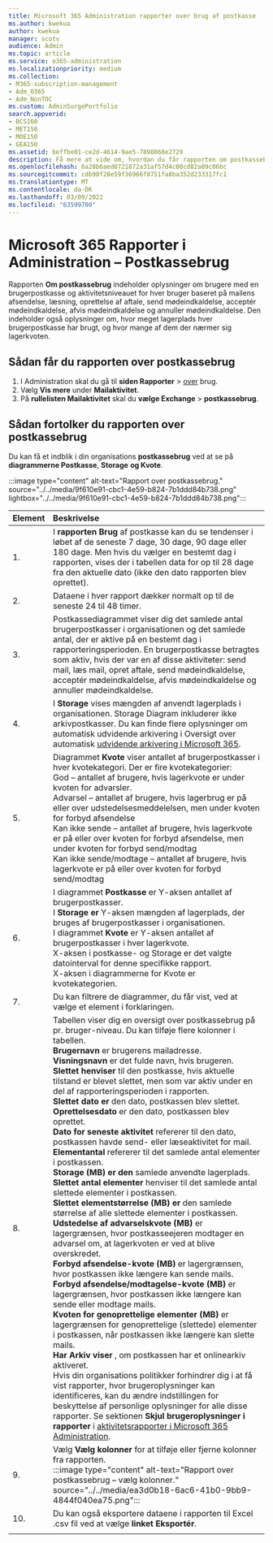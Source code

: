 ```yaml
---
title: Microsoft 365 Administration rapporter over brug af postkasse
ms.author: kwekua
author: kwekua
manager: scotv
audience: Admin
ms.topic: article
ms.service: o365-administration
ms.localizationpriority: medium
ms.collection:
- M365-subscription-management
- Adm_O365
- Adm_NonTOC
ms.custom: AdminSurgePortfolio
search.appverid:
- BCS160
- MET150
- MOE150
- GEA150
ms.assetid: beffbe01-ce2d-4614-9ae5-7898868e2729
description: Få mere at vide om, hvordan du får rapporten om postkassebrug for at kende til aktiviteter for brugere med en brugerpostkasse.
ms.openlocfilehash: 6a28b6aed8721872a31af57d4c00cd82a89c06bc
ms.sourcegitcommit: cdb90f28e59f36966f8751fa8ba352d233317fc1
ms.translationtype: MT
ms.contentlocale: da-DK
ms.lasthandoff: 03/09/2022
ms.locfileid: "63599700"
---
```

# <a name="microsoft-365-reports-in-the-admin-center---mailbox-usage"></a>Microsoft 365 Rapporter i Administration – Postkassebrug

Rapporten **Om postkassebrug** indeholder oplysninger om brugere med en brugerpostkasse og aktivitetsniveauet for hver bruger baseret på mailens afsendelse, læsning, oprettelse af aftale, send mødeindkaldelse, acceptér mødeindkaldelse, afvis mødeindkaldelse og annuller mødeindkaldelse. Den indeholder også oplysninger om, hvor meget lagerplads hver brugerpostkasse har brugt, og hvor mange af dem der nærmer sig lagerkvoten. 
 
## <a name="how-to-get-to-the-mailbox-usage-report"></a>Sådan får du rapporten over postkassebrug

1. I Administration skal du gå til **siden Rapporter** \> <a href="https://go.microsoft.com/fwlink/p/?linkid=2074756" target="_blank">over</a> brug.
2. Vælg **Vis mere** under **Mailaktivitet**. 
3. På **rullelisten Mailaktivitet** skal du **vælge Exchange** \> **postkassebrug**.

## <a name="interpret-the-mailbox-usage-report"></a>Sådan fortolker du rapporten over postkassebrug

Du kan få et indblik i din organisations **postkassebrug** ved at se på **diagrammerne Postkasse**, **Storage** **og Kvote**.
  
:::image type="content" alt-text="Rapport over postkassebrug." source="../../media/9f610e91-cbc1-4e59-b824-7b1ddd84b738.png" lightbox="../../media/9f610e91-cbc1-4e59-b824-7b1ddd84b738.png":::

|Element|Beskrivelse|
|:-----|:-----|
|1.  |I **rapporten Brug** af postkasse kan du se tendenser i løbet af de seneste 7 dage, 30 dage, 90 dage eller 180 dage. Men hvis du vælger en bestemt dag i rapporten, vises der i tabellen data for op til 28 dage fra den aktuelle dato (ikke den dato rapporten blev oprettet). |
|2.  |Dataene i hver rapport dækker normalt op til de seneste 24 til 48 timer. |
|3.  |Postkassediagrammet viser dig det samlede antal brugerpostkasser i organisationen og det samlede antal, der er aktive på en bestemt dag i rapporteringsperioden. En brugerpostkasse betragtes som aktiv, hvis der var en af disse aktiviteter: send mail, læs mail, opret aftale, send mødeindkaldelse, acceptér mødeindkaldelse, afvis mødeindkaldelse og annuller mødeindkaldelse. |
|4.  |I **Storage** vises mængden af anvendt lagerplads i organisationen. Storage Diagram inkluderer ikke arkivpostkasser. Du kan finde flere oplysninger om automatisk udvidende arkivering i Oversigt over automatisk [udvidende arkivering i Microsoft 365](../../compliance/autoexpanding-archiving.md). |
|5.  | Diagrammet **Kvote** viser antallet af brugerpostkasser i hver kvotekategori. Der er fire kvotekategorier:  <br/>  God – antallet af brugere, hvis lagerkvote er under kvoten for advarsler.  <br/>  Advarsel – antallet af brugere, hvis lagerbrug er på eller over udstedelsesmeddelelsen, men under kvoten for forbyd afsendelse  <br/>  Kan ikke sende – antallet af brugere, hvis lagerkvote er på eller over kvoten for forbyd afsendelse, men under kvoten for forbyd send/modtag  <br/>  Kan ikke sende/modtage – antallet af brugere, hvis lagerkvote er på eller over kvoten for forbyd send/modtag |
|6.  | I diagrammet **Postkasse** er Y-aksen antallet af brugerpostkasser.  <br/>  I **Storage er** Y-aksen mængden af lagerplads, der bruges af brugerpostkasser i organisationen.  <br/>  I diagrammet **Kvote** er Y-aksen antallet af brugerpostkasser i hver lagerkvote.  <br/>  X-aksen i postkasse- og Storage er det valgte datointerval for denne specifikke rapport.  <br/>  X-aksen i diagrammerne for Kvote er kvotekategorien. |
|7.  |Du kan filtrere de diagrammer, du får vist, ved at vælge et element i forklaringen. |
|8.  | Tabellen viser dig en oversigt over postkassebrug på pr. bruger-niveau. Du kan tilføje flere kolonner i tabellen.  <br/> **Brugernavn** er brugerens mailadresse.  <br/> **Visningsnavn** er det fulde navn, hvis brugeren.  <br/> **Slettet henviser** til den postkasse, hvis aktuelle tilstand er blevet slettet, men som var aktiv under en del af rapporteringsperioden i rapporten.  <br/> **Slettet dato er** den dato, postkassen blev slettet.  <br/> **Oprettelsesdato** er den dato, postkassen blev oprettet.  <br/> **Dato for seneste aktivitet** refererer til den dato, postkassen havde send- eller læseaktivitet for mail.  <br/> **Elementantal** refererer til det samlede antal elementer i postkassen.  <br/> **Storage (MB) er den** samlede anvendte lagerplads.  <br/> **Slettet antal elementer** henviser til det samlede antal slettede elementer i postkassen. <br/> **Slettet elementstørrelse (MB) er** den samlede størrelse af alle slettede elementer i postkassen. <br/> **Udstedelse af advarselskvote (MB)** er lagergrænsen, hvor postkasseejeren modtager en advarsel om, at lagerkvoten er ved at blive overskredet.  <br/> **Forbyd afsendelse-kvote (MB)** er lagergrænsen, hvor postkassen ikke længere kan sende mails.  <br/> **Forbyd afsendelse/modtagelse-kvote (MB)** er lagergrænsen, hvor postkassen ikke længere kan sende eller modtage mails.  <br/> **Kvoten for genoprettelige elementer (MB)** er lagergrænsen for genoprettelige (slettede) elementer i postkassen, når postkassen ikke længere kan slette mails.  <br/> **Har Arkiv viser** , om postkassen har et onlinearkiv aktiveret.  <br/>  Hvis din organisations politikker forhindrer dig i at få vist rapporter, hvor brugeroplysninger kan identificeres, kan du ændre indstillingen for beskyttelse af personlige oplysninger for alle disse rapporter. Se sektionen **Skjul brugeroplysninger i rapporter** i [aktivitetsrapporter i Microsoft 365 Administration](activity-reports.md). |
|9.  |Vælg **Vælg kolonner** for at tilføje eller fjerne kolonner fra rapporten.  <br/> :::image type="content" alt-text="Rapport over postkassebrug – vælg kolonner." source="../../media/ea3d0b18-6ac6-41b0-9bb9-4844f040ea75.png":::|
|10. |Du kan også eksportere dataene i rapporten til Excel .csv fil ved at vælge **linket Eksportér**. |
|||
